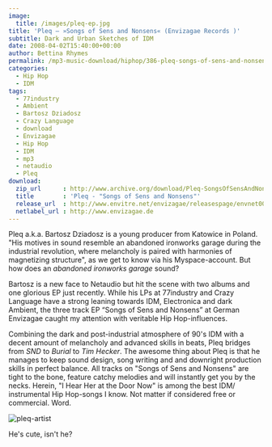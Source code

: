 ```yaml
---
image:
  title: /images/pleq-ep.jpg
title: 'Pleq – »Songs of Sens and Nonsens« (Envizagae Records )'
subtitle: Dark and Urban Sketches of IDM
date: 2008-04-02T15:40:00+00:00
author: Bettina Rhymes
permalink: /mp3-music-download/hiphop/386-pleq-songs-of-sens-and-nonsens-envizagae-records
categories:
  - Hip Hop
  - IDM
tags:
  - 77industry
  - Ambient
  - Bartosz Dziadosz
  - Crazy Language
  - download
  - Envizagae
  - Hip Hop
  - IDM
  - mp3
  - netaudio
  - Pleq
download:
  zip_url      : http://www.archive.org/download/Pleq-SongsOfSensAndNonsensenvnet002/Pleq-SongsOfSensAndNonsensenvnet002_vbr_mp3.zip
  title        : 'Pleq - "Songs of Sens and Nonsens"'
  release_url  : http://www.envitre.net/envizagae/releasespage/envnet002.htm
  netlabel_url : http://www.envizagae.de
---
```

Pleq a.k.a. Bartosz Dziadosz is a young producer from Katowice in Poland. "His motives in sound resemble an abandoned ironworks garage during the industrial revolution, where melancholy is paired with harmonies of magnetizing structure", as we get to know via his Myspace-account. But how does an _abandoned ironworks garage_ sound?<!--more-->

Bartosz is a new face to Netaudio but hit the scene with two albums and one glorious EP just recently. While his LPs at 77industry and Crazy Language have a strong leaning towards IDM, Electronica and dark Ambient, the three track EP “Songs of Sens and Nonsens” at German Envizagae caught my attention with veritable Hip Hop-influences.

Combining the dark and post-industrial atmosphere of 90's IDM with a decent amount of melancholy and advanced skills in beats, Pleq bridges from _SND_ to _Burial_ to _Tim Hecker_. The awesome thing about Pleq is that he manages to keep sound design, song writing and and downright production skills in perfect balance. All tracks on "Songs of Sens and Nonsens" are tight to the bone, feature catchy melodies and will instantly get you by the necks. Herein, "I Hear Her at the Door Now" is among the best IDM/ instrumental Hip Hop-songs I know. Not matter if considered free or commercial. Word.

<img title="pleq-artist" src="{{ site.url }}{{ site.baseurl }}/images/pleq-artist.jpg">

He's cute, isn't he?
